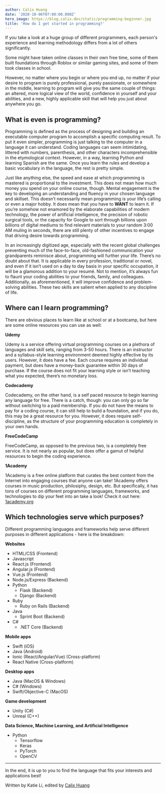 ```yaml
---
author: Calix Huang
date: '2020-10-06T07:00:00.000Z'
hero_image: https://blog.calix.dev/static/programming-beginner.jpg
title: 'How do I get started in programming?'
---
```


If you take a look at a huge group of different programmers, each person's experience and learning methodology differs from a lot of others significantly.       

Some might have taken online classes in their own free time, some of them built foundations through Roblox or similar gaming sites, and some of them  took classes in school.

However, no matter where you begin or where you end up, no matter if your desire to program is purely professional, purely passionate, or somewhere in the middle, learning to program will give you the same couple of things: an altered, more logical view of the world, confidence in yourself and your abilities, and a new, highly applicable skill that will help you just about anywhere you go.

## What is even is programming?
Programming is defined as the process of designing and building an executable computer program to accomplish a specific computing result. To put it even simpler, programming is just talking to the computer in a language it can understand. Coding languages can seem intimidating, littered with numbers, parenthesis, and other characters incomprehensible in the etymological context. However, in a way, learning Python and learning Spanish are the same. Once you learn the rules and develop a basic vocabulary in the language, the rest is pretty simple.

Just like anything else, the speed and ease at which programming is mastered is proportional to the investment. This does not mean how much money you spend on your online course, though. Mental engagement is the key to developing an understanding and fluency in your chosen language and skillset. This doesn’t necessarily mean programming is your life’s calling or even a major hobby. It does mean that you have to **WANT** to learn it. If you’re somehow not enamored by the elaborate capabilities of modern technology, the power of artificial intelligence, the precision of robotic surgical tools, or the capacity for Google to sort through billions upon billions of digital mediums to find relevant materials to your random 3:00 AM muling in seconds, there are still plenty of other incentives to engage that driving desire towards programming.

In an increasingly digitized age, especially with the recent global challenges preventing much of the face-to-face, old-fashioned communication your grandparents reminisce about, programming will further your life. There’s no doubt about that. It is applicable in every profession, traditional or novel, and even if it isn’t used on a day to day basis in your specific occupation, it will be a glamorous addition to your resumé. Not to mention, it’s always fun to flaunt your coding abilities to your friends, family, and colleagues. Additionally, as aforementioned, it will improve confidence and problem-solving abilities. These two skills are salient when applied to any discipline of life.

## Where can I learn programming?
There are obvious places to learn like at school or at a bootcamp, but here are some online resources you can use as well:

**Udemy**  

Udemy is a service offering virtual programming courses on a plethora of languages and skill sets, ranging from 3-50 hours. There is an instructor and a syllabus-style learning environment deemed highly effective by its users. However, it does have a fee. Each course requires an individual payment, but does have a money-back guarantee within 30 days of purchase. If the course does not fit your learning style or isn’t teaching what you expected, there’s no monetary loss.

**Codecademy**  

Codecademy, on the other hand, is a self paced resource to begin learning any language for free. There is a catch, though: you can only go so far without switching to a paid membership. If you do not have the means to pay for a coding course, it can still help to build a foundation, and if you do, this may be a great resource for you. However, it does require self-discipline, as the structure of your programming education is completely in your own hands.

**FreeCodeCamp**  

FreeCodeCamp, as opposed to the previous two, is a completely free service. It is not nearly as popular, but does offer a gamut of helpful resources to begin the coding experience.

**1Academy**  

1Academy is a free online platform that curates the best content from the Internet into engaging courses that anyone can take! 1Academy offers courses in music production, philosiphy, design, etc. But specifically, it has tons of courses on different programming languages, frameworks, and technologies to dip your feet into an take a look! Check it out here: [1academy.org](https://1academy.org) 

## Which technologies serve which purposes?
Different programming languages and frameworks help serve different purposes in different applications - here is the breakdown:

**Websites**
* HTML/CSS (Frontend)
* Javascript
* React.js (Frontend)
* Angular.js (Frontend)
* Vue.js (Frontend)
* Node.js/Express (Backend)
* Python
    * Flask (Backend)
    * Django (Backend)
* Ruby
  * Ruby on Rails (Backend)
* Java
  * Sprint Boot (Backend)
* C#
  * .NET Core (Backend)

**Mobile apps**
* Swift (iOS)
* Java (Android)
* Ionic (React/Angular/Vue) (Cross-platform)
*  React Native (Cross-platform)

**Desktop apps**
*  Java (MacOS & Windows)
* C# (Windows)
* Swift/Objective-C (MacOS)

**Game development**
* Unity (C#)
* Unreal (C++)

**Data Science, Machine Learning, and Artificial Intelligence**
* Python
  * Tensorflow
  * Keras
  * PyTorch
  * OpenCV

-------

In the end, it is up to you to find the language that fits your interests and applications best!

Written by Katie Li, edited by [Calix Huang](https://www.linkedin.com/in/calix-huang/)
